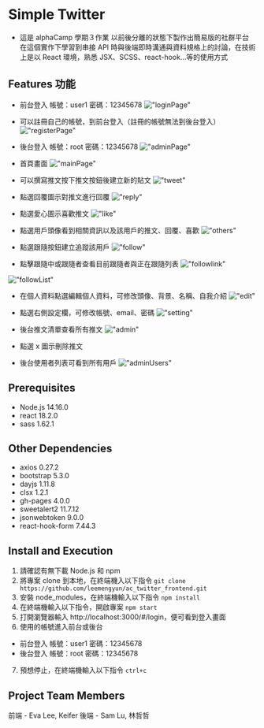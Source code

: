 # Simple Twitter

- 這是 alphaCamp 學期３作業 以前後分離的狀態下製作出簡易版的社群平台 在這個實作下學習到串接 API 時與後端即時溝通與資料規格上的討論，在技術上是以 React 環境，熟悉 JSX、SCSS、react-hook...等的使用方式

## Features 功能

- 前台登入 帳號：user1 密碼：12345678
  !["loginPage"](public/login.png)

- 可以註冊自己的帳號，到前台登入（註冊的帳號無法到後台登入）
  !["registerPage"](public/register.png)

- 後台登入 帳號：root 密碼：12345678
  !["adminPage"](public/admin.png)

- 首頁畫面
  !["mainPage"](public/mainPage.png)

- 可以撰寫推文按下推文按鈕後建立新的貼文
  !["tweet"](public/推文.png)

- 點選回覆圖示對推文進行回覆
  !["reply"](public/回覆.png)

- 點選愛心圖示喜歡推文
  !["like"](public/喜歡.png)

- 點選用戶頭像看到相關資訊以及該用戶的推文、回覆、喜歡
  !["others"](public/其他用戶.png)

- 點選跟隨按鈕建立追蹤該用戶
  !["follow"](public/跟隨.png)

- 點擊跟隨中或跟隨者查看目前跟隨者與正在跟隨列表
  !["followlink"](public/追隨名單.png)

!["followList"](public/跟隨列表.png)

- 在個人資料點選編輯個人資料，可修改頭像、背景、名稱、自我介紹
  !["edit"](public/edirProfile.png)

- 點選右側設定欄，可修改帳號、email、密碼
  !["setting"](public/settingPage.png)

- 後台推文清單查看所有推文
  !["admin"](public/後台.png)

- 點選 x 圖示刪除推文
<!-- !["adminDelete"](public/後台刪除推文.png) -->

- 後台使用者列表可看到所有用戶
  !["adminUsers"](public/後台使用者列表.png)

## Prerequisites

- Node.js 14.16.0
- react 18.2.0
- sass 1.62.1

## Other Dependencies

- axios 0.27.2
- bootstrap 5.3.0
- dayjs 1.11.8
- clsx 1.2.1
- gh-pages 4.0.0
- sweetalert2 11.7.12
- jsonwebtoken 9.0.0
- react-hook-form 7.44.3

## Install and Execution

1. 請確認有無下載 Node.js 和 npm
2. 將專案 clone 到本地，在終端機入以下指令
   `git clone https://github.com/leemengyun/ac_twitter_frontend.git`
3. 安裝 node_modules，在終端機輸入以下指令
   `npm install`
4. 在終端機輸入以下指令，開啟專案
   `npm start`
5. 打開瀏覽器輸入 http://localhost:3000/#/login，便可看到登入畫面
6. 使用的帳號進入前台或後台

- 前台登入 帳號：user1 密碼：12345678
- 後台登入 帳號：root 密碼：12345678

7. 預想停止，在終端機輸入以下指令
   `ctrl+c`

## Project Team Members

前端 - Eva Lee, Keifer
後端 - Sam Lu, 林哲哲
